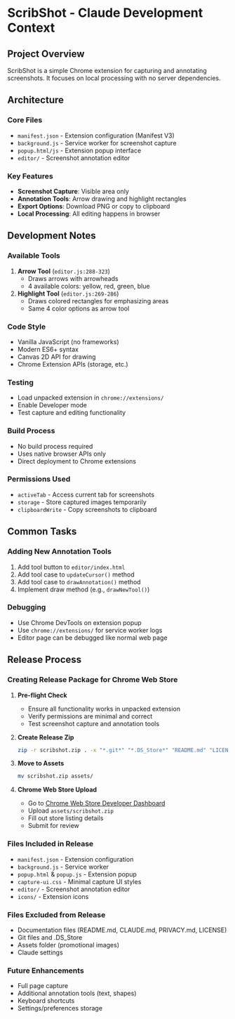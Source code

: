 # ScribShot - Claude Development Context

## Project Overview
ScribShot is a simple Chrome extension for capturing and annotating screenshots. It focuses on local processing with no server dependencies.

## Architecture

### Core Files
- `manifest.json` - Extension configuration (Manifest V3)
- `background.js` - Service worker for screenshot capture
- `popup.html/js` - Extension popup interface
- `editor/` - Screenshot annotation editor

### Key Features
- **Screenshot Capture**: Visible area only
- **Annotation Tools**: Arrow drawing and highlight rectangles
- **Export Options**: Download PNG or copy to clipboard
- **Local Processing**: All editing happens in browser

## Development Notes

### Available Tools
1. **Arrow Tool** (`editor.js:288-323`)
   - Draws arrows with arrowheads
   - 4 available colors: yellow, red, green, blue
2. **Highlight Tool** (`editor.js:269-286`)
   - Draws colored rectangles for emphasizing areas
   - Same 4 color options as arrow tool

### Code Style
- Vanilla JavaScript (no frameworks)
- Modern ES6+ syntax
- Canvas 2D API for drawing
- Chrome Extension APIs (storage, etc.)

### Testing
- Load unpacked extension in `chrome://extensions/`
- Enable Developer mode
- Test capture and editing functionality

### Build Process
- No build process required
- Uses native browser APIs only
- Direct deployment to Chrome extensions

### Permissions Used
- `activeTab` - Access current tab for screenshots
- `storage` - Store captured images temporarily
- `clipboardWrite` - Copy screenshots to clipboard

## Common Tasks

### Adding New Annotation Tools
1. Add tool button to `editor/index.html`
2. Add tool case to `updateCursor()` method
3. Add tool case to `drawAnnotation()` method
4. Implement draw method (e.g., `drawNewTool()`)

### Debugging
- Use Chrome DevTools on extension popup
- Use `chrome://extensions/` for service worker logs
- Editor page can be debugged like normal web page

## Release Process

### Creating Release Package for Chrome Web Store

1. **Pre-flight Check**
   - Ensure all functionality works in unpacked extension
   - Verify permissions are minimal and correct
   - Test screenshot capture and annotation tools

2. **Create Release Zip**
   ```bash
   zip -r scribshot.zip . -x "*.git*" "*.DS_Store*" "README.md" "LICENSE" "CLAUDE.md" "PRIVACY.md" "*assets*" "*.claude*"
   ```

3. **Move to Assets**
   ```bash
   mv scribshot.zip assets/
   ```

4. **Chrome Web Store Upload**
   - Go to [Chrome Web Store Developer Dashboard](https://chrome.google.com/webstore/devconsole/)
   - Upload `assets/scribshot.zip`
   - Fill out store listing details
   - Submit for review

### Files Included in Release
- `manifest.json` - Extension configuration
- `background.js` - Service worker
- `popup.html` & `popup.js` - Extension popup
- `capture-ui.css` - Minimal capture UI styles
- `editor/` - Screenshot annotation editor
- `icons/` - Extension icons

### Files Excluded from Release
- Documentation files (README.md, CLAUDE.md, PRIVACY.md, LICENSE)
- Git files and .DS_Store
- Assets folder (promotional images)
- Claude settings

### Future Enhancements
- Full page capture
- Additional annotation tools (text, shapes)
- Keyboard shortcuts
- Settings/preferences storage